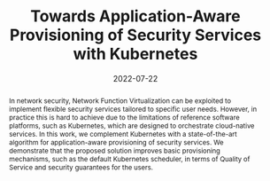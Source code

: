 ---
title: Towards Application-Aware Provisioning of Security Services with Kubernetes
date: 2022-07-22
publishDate: 2022-07-22
authors: ["Roberto Doriguzzi-Corin", "Silvio Cretti", "Tiziana Catena", "Simone Magnani", "Domenico Siracusa"]
publication_types: ["1"]
abstract: "In network security, Network Function Virtualization can be exploited to implement flexible security services tailored to specific user needs. However, in practice this is hard to achieve due to the limitations of reference software platforms, such as Kubernetes, which are designed to orchestrate cloud-native services. In this work, we complement Kubernetes with a state-of-the-art algorithm for application-aware provisioning of security services. We demonstrate that the proposed solution improves basic provisioning mechanisms, such as the default Kubernetes scheduler, in terms of Quality of Service and security guarantees for the users."
featured: true
publication: IEEE NetSoft
url_pdf: "https://ieeexplore.ieee.org/abstract/document/9844023"
---